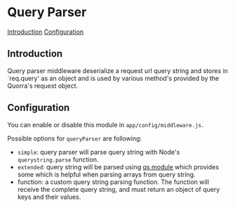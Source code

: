 # Query Parser

[Introduction](#introduction)
[Configuration](#configuration)

## Introduction

Query parser middleware deserialize a request url query string and stores in `req.query' as an object and is used by
various method's provided by the Quorra's request object.

## Configuration

You can enable or disable this module in `app/config/middleware.js`.

Possible options for `queryParser` are following:

- `simple`: query parser will parse query string with Node's `querystring.parse` function.
- `extended`: query string will be parsed using [qs module](https://www.npmjs.com/package/qs) which provides some
which is helpful when parsing arrays from query string.
- function: a custom query string parsing function. The function will receive the complete query string, and must
return an object of query keys and their values.